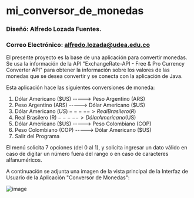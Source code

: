 # mi_conversor_de_monedas

### Diseñó: Alfredo Lozada Fuentes.
### Correo Electrónico: alfredo.lozada@udea.edu.co

El presente proyecto es la base de una aplicación para convertir monedas. Se usa la información de la API "ExchangeRate-API - Free & Pro Currency Converter API" para obtener la información sobre los valores de las monedas que se desea convertir y se conecta con la aplicación de Java.

Esta aplicación hace las siguientes conversiones de moneda:
1) Dólar Americano ($US) -----> Peso Argentino (ARS)
2) Peso Argentino (ARS)  -----> Dólar Americano ($US)
3) Dólar Americano ($US) -----> Real Brasilero (R$)
4) Real Brasilero (R$)   -----> Dólar Americano ($US)
5) Dólar Americano ($US) -----> Peso Colombiano (COP)
6) Peso Colombiano (COP) -----> Dólar Americano ($US)
7) Salir del Programa

El menú solicita 7 opciones (del 0 al 1), y solicita ingresar un dato válido en caso de digitar un número fuera del rango o en caso de caracteres alfanuméricos.

A continuación se adjunta una imagen de la vista principal de la Interfaz de Usuario de la Aplicación "Conversor de Monedas":

![image](https://github.com/AlfredoLF/mi_conversor_de_monedas/assets/82850657/6bb8fc10-2314-4dc9-99ed-95cc4fd0d1d9)

